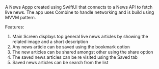 A News Appp created using SwiftUI that connects to a News API to fetch live news. The app uses Combine to handle networking and is build using MVVM pattern.

Features:
1. Main Screen displays top general live news articles by showing the related image and a short description
2. Any news article can be saved using the bookmark option
3. The new articles can be shared amongst other using the share option
4. The saved news articles can be re visited using the Saved tab
5. Saved news articles can be search from the list
